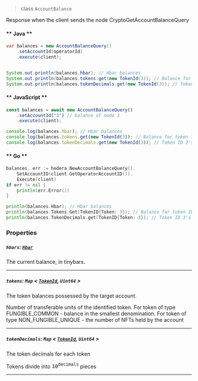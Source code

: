 > class `AccountBalance`

Response when the client sends the node CryptoGetAccountBalanceQuery

<!-- tabs:start -->

#### ** Java **

```java
var balances = new AccountBalanceQuery()
    .setAccountId(operatorId)
    .execute(client);


System.out.println(balances.hbar); // Hbar balances
System.out.println(balances.tokens.get(new TokenId(3)); // Balance for token ID 3
System.out.println(balances.tokenDecimals.get(new TokenId(3)); // Token ID 3's decimal field
```

#### ** JavaScript **

```javascript
const balances = await new AccountBalanceQuery()
    .setAccountId("3") // balance of node 3
    .execute(client);

console.log(balances.hbar); // Hbar balances
console.log(balances.tokens.get(new TokenId(3)); // Balance for token ID 3
console.log(balances.tokenDecimals.get(new TokenId(3)); // Token ID 3's decimal field
```

#### ** Go **

```go
balances, err := hedera.NewAccountBalanceQuery().
    SetAccountID(client.GetOperatorAccountID()).
    Execute(client)
if err != nil {
    println(err.Error())
}

println(balances.Hbar); // Hbar balances
println(balances.Tokens.Get(TokenID{Token: 3}); // Balance for token ID 3
println(balances.TokenDecimals.get(TokenID{Token: 3}); // Token ID 3's decimal field
```

<!-- tabs:end -->

### Properties

##### `hbars`: [`Hbar`](/reference/Hbar.md)

The current balance, in tinybars.

---

##### `tokens`: `Map` < [`TokenId`](/reference/token/TokenId.md), `Uint64` >

The token balances possessed by the target account.

Number of transferable units of the identified token. For token of type FUNGIBLE\_COMMON -
balance in the smallest denomination. For token of type NON\_FUNGIBLE\_UNIQUE - the number of
NFTs held by the account

---

##### `tokenDecimals`: `Map` < [`TokenId`](/reference/token/TokenId.md), `Uint64` >

The token decimals for each token

Tokens divide into <tt>10<sup>decimals</sup></tt> pieces

---
